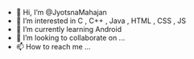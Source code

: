 - 👋 Hi, I’m @JyotsnaMahajan 
- 👀 I’m interested in C , C++ , Java , HTML , CSS , JS  
- 🌱 I’m currently learning Android 
- 💞️ I’m looking to collaborate on ...
- 📫 How to reach me ...

<!---
JyotsnaMahajan/JyotsnaMahajan is a ✨ special ✨ repository because its `README.md` (this file) appears on your GitHub profile.
You can click the Preview link to take a look at your changes.
--->
